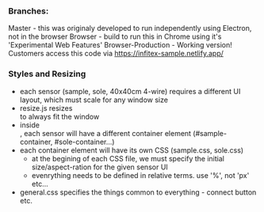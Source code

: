 ### Branches:
Master - this was originaly developed to run independently using Electron, not in the browser
    Browser - build to run this in Chrome using it's 'Experimental Web Features'
        Browser-Production - Working version! Customers access this code via https://infitex-sample.netlify.app/


### Styles and Resizing
- each sensor (sample, sole, 40x40cm 4-wire) requires a different UI layout, which must scale for any window size
- resize.js resizes <main> to always fit the window
- inside <main>, each sensor will have a different container element (#sample-container, #sole-container...) 
- each container element will have its own CSS (sample.css, sole.css)
    - at the begining of each CSS file, we must specify the initial size/aspect-ration for the given sensor UI
    - evenrything needs to be defined in relative terms. use '%', not 'px' etc... 
- general.css specifies the things common to everything - connect button etc.